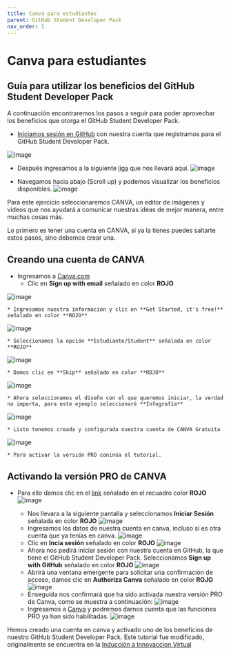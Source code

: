```yaml
---
title: Canva para estudiantes
parent: GitHub Student Developer Pack
nav_order: 1
---
```


# Canva para estudiantes

## Guía para utilizar los beneficios del GitHub Student Developer Pack

A continuación encontraremos los pasos a seguir para poder aprovechar los beneficios que otorga el GitHub Student Developer Pack.
* [Iniciamos sesión en GitHub](https://github.com/login) con nuestra cuenta que registramos para el GitHub Student Developer Pack. 

![image](https://user-images.githubusercontent.com/2883426/169739541-44b75496-b894-4d7d-91d6-e3b7253ae42a.png)

* Después ingresamos a la siguiente [liga](https://education.github.com/pack/offers) que nos llevará aquí.
![image](https://user-images.githubusercontent.com/2883426/169739561-f833f46a-e146-49e8-9ed7-6ed62f79facb.png)
    
* Navegamos hacia abajo (Scroll up) y podemos visualizar los beneficios disponibles.
![image](https://user-images.githubusercontent.com/2883426/169739578-25157a42-8948-407a-a290-989bc7c640b6.png)

Para este ejercicio seleccionaremos CANVA, un editor de imágenes y videos que nos ayudará a comunicar nuestras ideas de mejor manera, entre muchas cosas más.

Lo primero es tener una cuenta en CANVA, si ya la tienes puedes saltarte estos pasos, sino debemos crear una.
## Creando una cuenta de CANVA
* Ingresamos a [Canva.com](https://www.canva.com/)
    * Clic en **Sign up with email** señalado en color **ROJO**
   
![image](https://user-images.githubusercontent.com/2883426/169739592-bd8240fa-8bbd-46dd-8c98-5c8a5c0d12ae.png)

    * Ingresamos nuestra información y clic en **Get Started, it's free!** señalado en color **ROJO**
    
![image](https://user-images.githubusercontent.com/2883426/169739606-d3be6c23-eb7b-4395-9082-afb1b75fffeb.png)

    * Seleccionamos la opción **Estudiante/Student** señalada en color **ROJO**
    
![image](https://user-images.githubusercontent.com/2883426/169739618-19b62adc-4ceb-45b0-9277-322a818fc441.png)

    * Damos clic en **Skip** señalado en color **ROJO**
    
![image](https://user-images.githubusercontent.com/2883426/169739635-14888132-939a-4184-9070-842f5df3cd2c.png)

    * Ahora seleccionamos el diseño con el que queremos iniciar, la verdad no importa, para este ejemplo seleccionaré **Infografía** 
    
![image](https://user-images.githubusercontent.com/2883426/169739650-abd78ed7-f801-47d2-bf01-8382af95c63e.png)

    * Listo tenemos creada y configurada nuestra cuenta de CANVA Gratuita
    
![image](https://user-images.githubusercontent.com/2883426/169739661-961b2eb6-96e1-48e3-8bd4-b656c6a58ac1.png)

    * Para activar la versión PRO coninúa el tutorial.  
    
## Activando la versión PRO de CANVA
* Para ello damos clic en el [link](https://www.canva.com/education/github/) señalado en el recuadro color **ROJO**
![image](https://user-images.githubusercontent.com/2883426/169739678-db0a85bb-5782-4216-8544-d2e6c59f5b87.png)
    
    * Nos llevara a la siguiente pantalla y seleccionamos **Iniciar Sesión** señalada en color **ROJO**
![image](https://user-images.githubusercontent.com/2883426/169739695-6971ab01-df63-4b6f-91f8-038799e31be9.png)
    * Ingresamos los datos de nuestra cuenta en canva, incluso si es otra cuenta que ya tenías en canva.
![image](https://user-images.githubusercontent.com/2883426/169739715-c176c537-0ce6-4607-ae2f-64e40658194c.png)
    * Clic en **Incia sesión** señalado en color **ROJO**
![image](https://user-images.githubusercontent.com/2883426/169739733-553c4f33-4536-4f72-8785-b3ab6b564264.png)
    * Ahora nos pedirá iniciar sesión con nuestra cuenta en GitHub, la que tiene el GitHub Student Developer Pack. Seleccionamos **Sign up with GitHub** señalado en color **ROJO**
![image](https://user-images.githubusercontent.com/2883426/169740102-40a6d1ff-71d5-4012-b5b4-7908e7698bdf.png)
    * Abrirá una ventana emergente para solicitar una confirmación de acceso, damos clic en **Authoriza Canva** señalado en color **ROJO**
![image](https://user-images.githubusercontent.com/2883426/169740133-088ae583-124e-4507-9049-9ba0a3828589.png)
    * Enseguida nos confirmará que ha sido activada nuestra versión PRO de Canva, como se muestra a continuación:
![image](https://user-images.githubusercontent.com/2883426/169740148-656c2f29-7741-4afe-a7b9-6e0845750f61.png)
    * Ingresamos a [Canva](https://canva.com) y podremos darnos cuenta que las funciones PRO ya han sido habilitadas.
![image](https://user-images.githubusercontent.com/2883426/169740161-c19f6299-caac-49db-9a73-86c281113398.png)
        
Hemos creado una cuenta en canva y activado uno de los beneficios de nuestro GitHub Student Developer Pack.
Este tutorial fue modificado, originalmente se encuentra en la [Inducción a Innovaccion Virtual](https://github.com/innovaccion-virtual/onboarding-github-innovaccion/blob/master/Tutoriales/articles/Canva.md)
